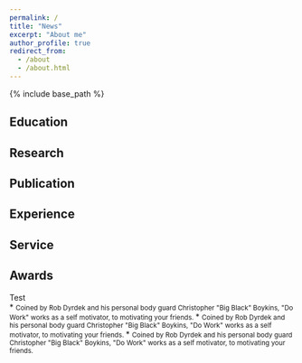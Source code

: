 ```yaml
---
permalink: /
title: "News"
excerpt: "About me"
author_profile: true
redirect_from: 
  - /about
  - /about.html
---
```


{% include base_path %}



Education
-----


Research
-----


Publication
-----

Experience
-----

Service
-----

Awards
-----
<div id="publication">Test</div>
* <small>Coined by Rob Dyrdek and his personal body guard Christopher "Big Black" Boykins, "Do Work" works as a self motivator, to motivating your friends.
</small> 
* <small>Coined by Rob Dyrdek and his personal body guard Christopher "Big Black" Boykins, "Do Work" works as a self motivator, to motivating your friends.
</small> 
* <small>Coined by Rob Dyrdek and his personal body guard Christopher "Big Black" Boykins, "Do Work" works as a self motivator, to motivating your friends.
</small> 



















































